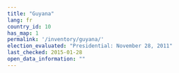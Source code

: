 ```yaml
---
title: "Guyana"
lang: fr
country_id: 10
has_map: 1
permalink: '/inventory/guyana/'
election_evaluated: "Presidential: November 28, 2011"
last_checked: 2015-01-28
open_data_information: ""
---
```

